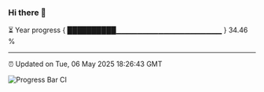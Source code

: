### Hi there 👋

⏳ Year progress { ██████████▁▁▁▁▁▁▁▁▁▁▁▁▁▁▁▁▁▁▁▁ } 34.46 %

---

⏰ Updated on Tue, 06 May 2025 18:26:43 GMT

![Progress Bar CI](https://github.com/liununu/liununu/workflows/Progress%20Bar%20CI/badge.svg)
